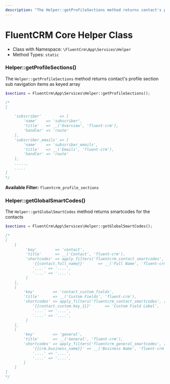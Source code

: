 ```yaml
---
description: "The Helper::getProfileSections method returns contact's profile section sub navigation items as keyed array"
---
```


# FluentCRM Core Helper Class

- Class with Namespace: `\FluentCrm\App\Services\Helper`
- Method Types: `static`

### Helper::getProfileSections()

The `Helper::getProfileSections` method returns contact's profile section sub navigation items as keyed array

```php 
$sections = FluentCrm\App\Services\Helper::getProfileSections();

/*
[

    'subscriber'        => [
        'name'    => 'subscriber',
        'title'   => __('Overview', 'fluent-crm'),
        'handler' => 'route'
    ],
    'subscriber_emails' => [
        'name'    => 'subscriber_emails',
        'title'   => __('Emails', 'fluent-crm'),
        'handler' => 'route'
    ],
    .....,
    .....
]
*/
```

**Available Filter:** `fluentcrm_profile_sections`


### Helper::getGlobalSmartCodes()

The `Helper::getGlobalSmartCodes` method returns smartcodes for the contacts

```php 
$sections = FluentCrm\App\Services\Helper::getGlobalSmartCodes();

/*
[
    [
         'key'        => 'contact',
         'title'      => __('Contact', 'fluent-crm'),
         'shortcodes' => apply_filters('fluentcrm_contact_smartcodes', [
            '{{contact.full_name}}'      => __('Full Name', 'fluent-crm'),
            '....' => '....',
            '....' => '....',
         ]
    ],
    [
        'key'        => 'contact_custom_fields',
        'title'      => __('Custom Fields', 'fluent-crm'),
        'shortcodes' => apply_filters('fluentcrm_contact_smartcodes', [
            '{{contact.custom.key_1}}'      => 'Custom Field Label',
            '....' => '....',
            '....' => '....',
         ]
    ],
    [
        'key'        => 'general',
        'title'      => __('General', 'fluent-crm'),
        'shortcodes' => apply_filters('fluentcrm_general_smartcodes', [
            '{{crm.business_name}}' => __('Business Name', 'fluent-crm'),
            '....' => '....',
            '....' => '....',
        ]
    ]
]
*/
```


